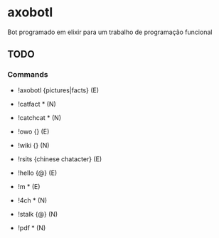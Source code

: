 # axobotl
Bot programado em elixir para um trabalho de programação funcional

## TODO
### Commands
- !axobotl {pictures|facts} (E)
- !catfact * (N)
- !catchcat * (N)
- !owo {} (E)
- !wiki {} (N)
- !rsits {chinese chatacter} (E)
- !hello {@} (E)
- !m * (E)
- !4ch * (N)
- !stalk {@} (N)
  
- !pdf * (N)
